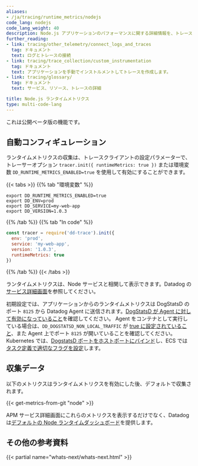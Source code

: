 ```yaml
---
aliases:
- /ja/tracing/runtime_metrics/nodejs
code_lang: nodejs
code_lang_weight: 40
description: Node.js アプリケーションのパフォーマンスに関する詳細情報を、トレースに紐づくランタイムメトリクスと共に取得します。
further_reading:
- link: tracing/other_telemetry/connect_logs_and_traces
  tag: ドキュメント
  text: ログとトレースの接続
- link: tracing/trace_collection/custom_instrumentation
  tag: ドキュメント
  text: アプリケーションを手動でインストルメントしてトレースを作成します。
- link: tracing/glossary/
  tag: ドキュメント
  text: サービス、リソース、トレースの詳細

title: Node.js ランタイムメトリクス
type: multi-code-lang
---
```


<div class="alert alert-warning">
これは公開ベータ版の機能です。
</div>

## 自動コンフィギュレーション

ランタイムメトリクスの収集は、トレースクライアントの設定パラメーターで、トレーサーオプション `tracer.init({ runtimeMetrics: true })` または環境変数 `DD_RUNTIME_METRICS_ENABLED=true` を使用して有効にすることができます。


   {{< tabs >}}
{{% tab "環境変数" %}}

```shell
export DD_RUNTIME_METRICS_ENABLED=true
export DD_ENV=prod
export DD_SERVICE=my-web-app
export DD_VERSION=1.0.3
```

{{% /tab %}}
{{% tab "In code" %}}

```js
const tracer = require('dd-trace').init({
  env: 'prod',
  service: 'my-web-app',
  version: '1.0.3',
  runtimeMetrics: true
})
```

{{% /tab %}}
{{< /tabs >}}

ランタイムメトリクスは、Node サービスと相関して表示できます。Datadog の[サービス詳細画面][1]を参照してください。

初期設定では、アプリケーションからのランタイムメトリクスは DogStatsD のポート `8125` から Datadog Agent に送信されます。[DogStatsD が Agent に対して有効になっていること][2]を確認してください。
Agent をコンテナとして実行している場合は、`DD_DOGSTATSD_NON_LOCAL_TRAFFIC` が [true に設定されていること][3]、また Agent 上でポート `8125` が開いていることを確認してください。
Kubernetes では、[DogstatsD ポートをホストポートにバインド][4]し、ECS では[タスク定義で適切なフラグを設定][5]します。

## 収集データ

以下のメトリクスはランタイムメトリクスを有効にした後、デフォルトで収集されます。

{{< get-metrics-from-git "node" >}}

APM サービス詳細画面にこれらのメトリクスを表示するだけでなく、Datadog は[デフォルトの Node ランタイムダッシュボード][6]を提供します。

## その他の参考資料

{{< partial name="whats-next/whats-next.html" >}}

[1]: https://app.datadoghq.com/apm/services
[2]: /ja/metrics/custom_metrics/dogstatsd_metrics_submission/#setup
[3]: /ja/agent/docker/#dogstatsd-custom-metrics
[4]: /ja/developers/dogstatsd/?tab=kubernetes#agent
[5]: /ja/agent/amazon_ecs/#create-an-ecs-task
[6]: https://app.datadoghq.com/dash/integration/30269/node-runtime-metrics

